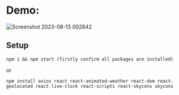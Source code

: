 # Demo:
![Screenshot 2023-08-13 002842](https://github.com/AyushKumar-AK/React_WeatherApp/assets/101948218/9a56d41b-9be9-4a20-b583-9479563c5ce1)


## Setup

```
npm i && npm start (firstly confirm all packages are installed)
```
or 
```
npm install axios react react-animated-weather react-dom react-geolocated react-live-clock react-scripts react-skycons skycons
```
